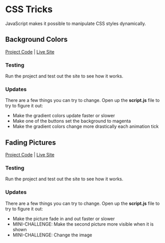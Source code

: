 # CSS Tricks
JavaScript makes it possible to manipulate CSS styles dynamically.

## Background Colors
[Project Code](https://vscodeedu.com/zVHC9tFzxlgsms3HY3sv) | [Live Site](https://hylandtechclub.com/showcase/UCS/BackgroundColors/index.html)

### Testing
Run the project and test out the site to see how it works.

### Updates
There are a few things you can try to change. Open up the **script.js** file to try to figure it out:

- Make the gradient colors update faster or slower
- Make one of the buttons set the background to magenta
- Make the gradient colors change more drastically each animation tick

## Fading Pictures
[Project Code](https://vscodeedu.com/XV6zRwRkME3y2vexVLGl) | [Live Site](https://hylandtechclub.com/showcase/UCS/Fading/)

### Testing
Run the project and test out the site to see how it works.

### Updates
There are a few things you can try to change. Open up the **script.js** file to try to figure it out:

- Make the picture fade in and out faster or slower
- MINI-CHALLENGE: Make the second picture more visible when it is shown
- MINI-CHALLENGE: Change the image
